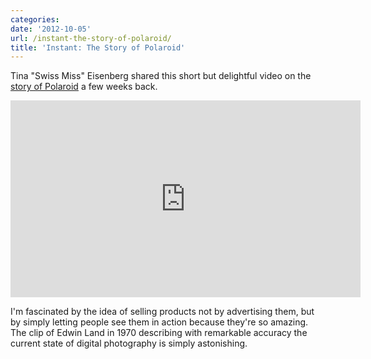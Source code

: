 ```yaml
---
categories:
date: '2012-10-05'
url: /instant-the-story-of-polaroid/
title: 'Instant: The Story of Polaroid'
---
```


Tina "Swiss Miss" Eisenberg shared this short but delightful video on the <a href="http://www.swiss-miss.com/2012/09/the-story-of-polaroid.html">story of Polaroid</a> a few weeks back.

<iframe class="aligncenter" src="https://player.vimeo.com/video/46696217" width="560" height="315" frameborder="0" webkitAllowFullScreen mozallowfullscreen allowFullScreen></iframe>

I'm fascinated by the idea of selling products not by advertising them, but by simply letting people see them in action because they're so amazing. The clip of Edwin Land in 1970 describing with remarkable accuracy the current state of digital photography is simply astonishing.